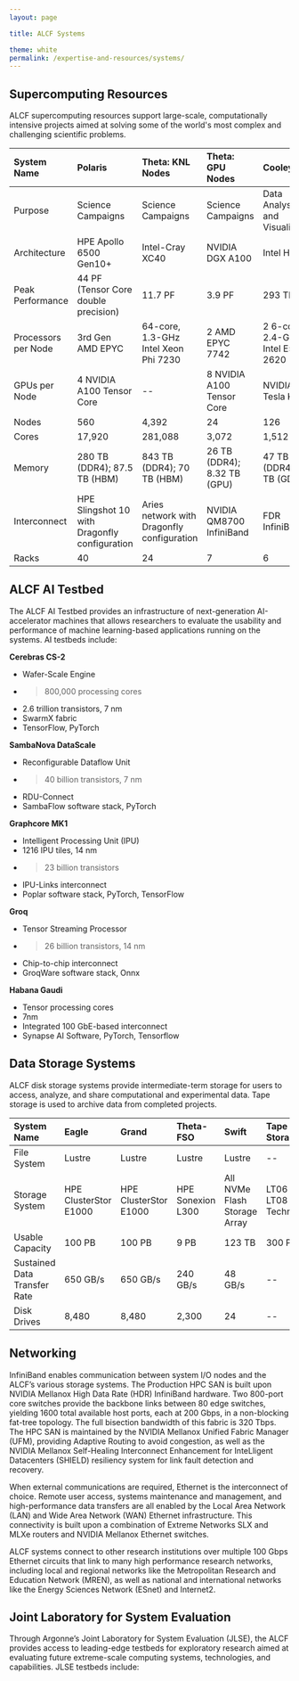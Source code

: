 ```yaml
---
layout: page

title: ALCF Systems

theme: white
permalink: /expertise-and-resources/systems/
---
```

## Supercomputing Resources

ALCF supercomputing resources support large-scale, computationally intensive projects aimed
at solving some of the world's most complex and challenging scientific problems.

| System Name     | Polaris       | Theta: KNL Nodes   | Theta: GPU Nodes   | Cooley   |
| :---------- | :---------- | :-------------- | :-------------- | :-------------- |
| Purpose    | Science Campaigns    | Science Campaigns       | Science Campaigns       |  Data Analysis and Visualization
| Architecture    | HPE Apollo 6500 Gen10+   | Intel-Cray XC40        | NVIDIA DGX A100        |  Intel Haswell
| Peak Performance    | 44 PF (Tensor Core double precision)    | 11.7 PF       | 3.9 PF        |  293 TF
| Processors per Node   | 3rd Gen AMD EPYC   | 64-core, 1.3-GHz Intel Xeon Phi 7230      | 2 AMD EPYC 7742        |  2 6-core, 2.4-GHz Intel E5–2620
| GPUs per Node    | 4 NVIDIA A100 Tensor Core   | --     | 8 NVIDIA A100 Tensor Core        |  NVIDIA Tesla K80
| Nodes   | 560    | 4,392      | 24        |  126
| Cores   | 17,920    | 281,088       | 3,072        |  1,512
| Memory    | 280 TB (DDR4); 87.5 TB (HBM)    | 843 TB (DDR4); 70 TB (HBM)       | 26 TB (DDR4); 8.32 TB (GPU)      |  47 TB (DDR4); 3 TB (GDDR5)
| Interconnect    | HPE Slingshot 10 with Dragonfly configuration    | Aries network with Dragonfly configuration      | NVIDIA QM8700 InfiniBand       |  FDR InfiniBand
| Racks    | 40    | 24       | 7     |  6

## ALCF AI Testbed

The ALCF AI Testbed provides an infrastructure of next-generation AI-accelerator machines
that allows researchers to evaluate the usability and performance of machine learning-based
applications running on the systems. AI testbeds include:

**Cerebras CS-2**
- Wafer-Scale Engine
- >800,000 processing cores
- 2.6 trillion transistors, 7 nm
- SwarmX fabric
- TensorFlow, PyTorch

**SambaNova DataScale**
- Reconfigurable Dataflow Unit
- >40 billion transistors, 7 nm
- RDU-Connect
- SambaFlow software stack, PyTorch

**Graphcore MK1**
- Intelligent Processing Unit (IPU)
- 1216 IPU tiles, 14 nm
- >23 billion transistors
- IPU-Links interconnect
- Poplar software stack, PyTorch, TensorFlow

**Groq**
- Tensor Streaming Processor
- >26 billion transistors, 14 nm
- Chip-to-chip interconnect
- GroqWare software stack, Onnx

**Habana Gaudi**
- Tensor processing cores
- 7nm
- Integrated 100 GbE-based interconnect
- Synapse AI Software, PyTorch,
Tensorflow


## Data Storage Systems

ALCF disk storage systems provide intermediate-term storage for users to access,
analyze, and share computational and experimental data. Tape storage is used to
archive data from completed projects.

| System Name     | Eagle       | Grand   | Theta-FSO  | Swift   | Tape Storage
| :---------- | :---------- | :-------------- | :-------------- | :-------------- | :-------------- |
| File System    | Lustre   | Lustre       | Lustre       |  Lustre   |  -- 
| Storage System   | HPE ClusterStor E1000   | HPE ClusterStor E1000       | HPE Sonexion L300        |  All NVMe Flash Storage Array  | LT06 and LT08 Tape Technology
| Usable Capacity   | 100 PB   | 100 PB      | 9 PB      |  123 TB  | 300 PB
| Sustained Data Transfer Rate   | 650 GB/s   | 650 GB/s      | 240 GB/s       |  48 GB/s  | --
| Disk Drives   | 8,480   | 8,480       | 2,300       |  24  | --

## Networking

InfiniBand enables communication between system I/O nodes and the ALCF’s various storage systems. The Production HPC SAN is built upon NVIDIA Mellanox High Data Rate (HDR) InfiniBand hardware. Two 800-port core switches provide the backbone links between 80 edge switches, yielding 1600 total available host ports, each at 200 Gbps, in a non-blocking fat-tree topology. The full bisection bandwidth of this fabric is 320 Tbps. The HPC SAN is maintained by the NVIDIA Mellanox Unified Fabric Manager (UFM), providing Adaptive Routing to avoid congestion, as well as the NVIDIA Mellanox Self-Healing Interconnect Enhancement for InteLligent Datacenters (SHIELD) resiliency system for link fault detection and recovery.

When external communications are required, Ethernet is the interconnect of choice. Remote user access, systems maintenance and management, and high-performance data transfers are all enabled by the Local Area Network (LAN) and Wide Area Network (WAN) Ethernet infrastructure. This connectivity is built upon a combination of Extreme Networks SLX and MLXe routers and NVIDIA Mellanox Ethernet switches.

ALCF systems connect to other research institutions over multiple 100 Gbps Ethernet circuits that link to many high performance research networks, including local and regional networks like the Metropolitan Research and Education Network (MREN), as well as national and international networks like the Energy Sciences Network (ESnet) and Internet2.
 
 
 ## Joint Laboratory for System Evaluation
 
 Through Argonne’s Joint Laboratory for System Evaluation (JLSE), the ALCF provides access to leading-edge testbeds for exploratory research aimed at evaluating future
extreme-scale computing systems, technologies, and capabilities. JLSE testbeds include:
 



